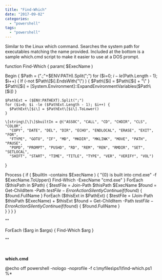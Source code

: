 ```yaml
---
title: "Find-Which"
date: "2017-09-02"
categories: 
  - "powershell"
tags: 
  - "powershell"
---
```


Similar to the Linux which command. Searches the system path for executables matching the name provided. Included at the bottom is a sample which.cmd script to make it easier to use at a DOS prompt.

function Find-Which {
  param(
    $ExecName
  )
  
  Begin {
    $Path = (".;"+$ENV:PATH).Split(";")
    for ($i=0; $i -le ($Path.Length - 1); $i++) {
      If (-not $Path\[$i\].EndsWith("\\") ) {
        $Path\[$i\] = $Path\[$i\] + "\\"
      }
      $Path\[$i\] = \[System.Environment\]::ExpandEnvironmentVariables($Path\[$i\])
    }
    
    $PathExt = ($ENV:PATHEXT).Split(";")
    for ($i=0; $i -le ($PathExt.Length - 1); $i++) {
      $PathExt\[$i\] = $PathExt\[$i\].ToLower()
    }
    
    \[string\[\]\]$builtIn = @("ASSOC", "CALL", "CD", "CHDIR", "CLS", "COLOR", 
      "COPY", "DATE", "DEL", "DIR", "ECHO", "ENDLOCAL", "ERASE", "EXIT", "FOR", 
      "FTYPE", "GOTO", "IF", "MD", "MKDIR", "MKLINK", "MOVE", "PATH", "PAUSE", 
      "POPD", "PROMPT", "PUSHD", "RD", "REM", "REN", "RMDIR", "SET", "SETLOCAL", 
      "SHIFT", "START", "TIME", "TITLE", "TYPE", "VER", "VERIFY", "VOL")
  }

  Process {
    if ( $builtIn -contains $ExecName ) {
      "{0} is built into cmd.exe" -f $ExecName.ToUpper()
      Find-Which -ExecName "cmd.exe"
    }
    ForEach ($thisPath in $Path) {
      $testFile = Join-Path $thisPath $ExecName
      $found = Get-ChildItem -Path $testFile -ErrorAction SilentlyContinue
      if ($found) { 
        $found.FullName
      }
      ForEach ($thisExt in $PathExt) {
      $testFile = (Join-Path $thisPath $ExecName) + $thisExt
        $found = Get-ChildItem -Path $testFile -ErrorAction SilentlyContinue
        if ($found) { 
          $found.FullName
        }    
      }
    }
  }
}

""

ForEach ($arg in $args) {
  Find-Which $arg
}

""

 

**which.cmd**

@echo off
powershell -nologo -noprofile -f c:\\myfiles\\ps1\\find-which.ps1 %\*
